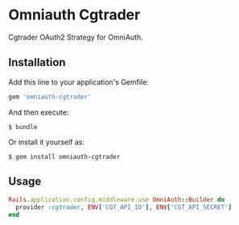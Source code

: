 # Omniauth Cgtrader

Cgtrader OAuth2 Strategy for OmniAuth.

## Installation

Add this line to your application's Gemfile:

```ruby
gem 'omniauth-cgtrader'
```

And then execute:

    $ bundle

Or install it yourself as:

    $ gem install omniauth-cgtrader

## Usage

```ruby
Rails.application.config.middleware.use OmniAuth::Builder do
  provider :cgtrader, ENV['CGT_API_ID'], ENV['CGT_API_SECRET']
end
```
